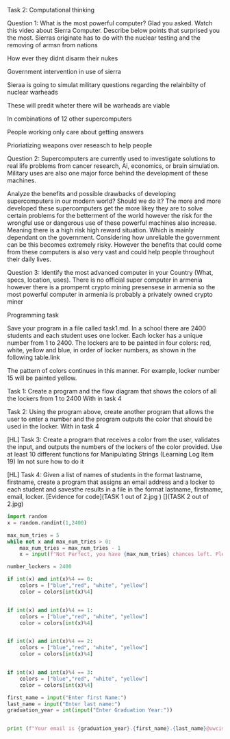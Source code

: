 Task 2: Computational thinking


Question 1: What is the most powerful computer? Glad you asked. Watch this video about Sierra Computer. Describe below points that surprised you the most.
Sierras originate has to do with the nuclear testing and the removing of armsn from nations

How ever they didnt disarm their nukes

Government intervention in use of sierra

Sieraa is going to simulat military questions regarding the relainbilty of nuclear warheads

These will predit wheter there will be warheads are viable

In combinations of 12 other supercomputers

People working only care about getting answers

Prioriatizing weapons over reseasch to help people


Question 2: Supercomputers are currently used to investigate solutions to real life problems from cancer research, Ai, economics, or brain simulation. 
Military uses are also one major force behind the development of these machines.

Analyze the benefits and possible drawbacks of developing supercomputers in our modern world? Should we do it?
The more and more developed these supercomputers get the more likey they are to solve certain problems for the betterment of the world 
however the risk for the wrongful use or dangerous use of these powerful machines also increase. Meaning there is a high risk high reward situation.
Which is mainly dependant on the government. Considering how unreliable the government can be this becomes extremely risky. However the benefits that 
could come from these computers is also very vast and could help people throughout their daily lives.

Question 3: Identify the most advanced computer in your Country (What, specs, location, uses). 
There is no official super computer in armenia however there is a prompemt crypto mining presensese in armenia 
so the most powerful computer in armenia is probably a privately owned crypto miner



Programming task

Save your program in a file called task1.md. In a school there are 2400 students and each student uses one locker. Each locker has a unique number from 1 to 2400. The lockers are to be painted in four colors: red, white, yellow and blue, in order of locker numbers, as shown in the following table.link

The pattern of colors continues in this manner. For example, locker number 15 will be painted yellow.

Task 1: Create a program and the flow diagram that shows the colors of all the lockers from 1 to 2400
With in task 4

Task 2: Using the program above, create another program that allows the user to enter a number and the program outputs the color that should be used in the locker.
With in task 4

[HL] Task 3: Create a program that receives a color from the user, validates the input,  and outputs the numbers of the lockers of the color provided. 
Use at least 10 different functions for Manipulating Strings (Learning Log Item 19)
Im not sure how to do it 

[HL] Task 4: Given a list of names of students in the format lastname, firstname, create a program that assigns an email address and a locker to each 
student and savesthe results in a file in the format lastname, firstname, email, locker.
[Evidence for code](TASK 1 out of 2.jpg     )
[](TASK 2 out of 2.jpg)
```.py
import random
x = random.randint(1,2400)

max_num_tries = 5
while not x and max_num_tries > 0:
    max_num_tries = max_num_tries - 1
    x = input(f"Not Perfect, you have {max_num_tries} chances left. Please enter an integer:")

number_lockers = 2400

if int(x) and int(x)%4 == 0:
    colors = ["blue","red", "white", "yellow"]
    color = colors[int(x)%4]


if int(x) and int(x)%4 == 1:
    colors = ["blue","red", "white", "yellow"]
    color = colors[int(x)%4]


if int(x) and int(x)%4 == 2:
    colors = ["blue","red", "white", "yellow"]
    color = colors[int(x)%4]


if int(x) and int(x)%4 == 3:
    colors = ["blue","red", "white", "yellow"]
    color = colors[int(x)%4]

first_name = input("Enter first Name:")
last_name = input("Enter last name:")
graduation_year = int(input("Enter Graduation Year:"))


print (f"Your email is {graduation_year}.{first_name}.{last_name}@uwcisak.jp and Locker No {x} is color {color.upper(). center(50,'.')}")


